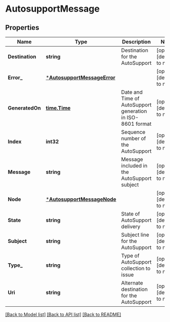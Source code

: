 # AutosupportMessage

## Properties
Name | Type | Description | Notes
------------ | ------------- | ------------- | -------------
**Destination** | **string** | Destination for the AutoSupport | [optional] [default to null]
**Error_** | [***AutosupportMessageError**](autosupport_message_error.md) |  | [optional] [default to null]
**GeneratedOn** | [**time.Time**](time.Time.md) | Date and Time of AutoSupport generation in ISO-8601 format | [optional] [default to null]
**Index** | **int32** | Sequence number of the AutoSupport | [optional] [default to null]
**Message** | **string** | Message included in the AutoSupport subject | [optional] [default to null]
**Node** | [***AutosupportMessageNode**](autosupport_message_node.md) |  | [optional] [default to null]
**State** | **string** | State of AutoSupport delivery | [optional] [default to null]
**Subject** | **string** | Subject line for the AutoSupport | [optional] [default to null]
**Type_** | **string** | Type of AutoSupport collection to issue | [optional] [default to null]
**Uri** | **string** | Alternate destination for the AutoSupport | [optional] [default to null]

[[Back to Model list]](../README.md#documentation-for-models) [[Back to API list]](../README.md#documentation-for-api-endpoints) [[Back to README]](../README.md)


